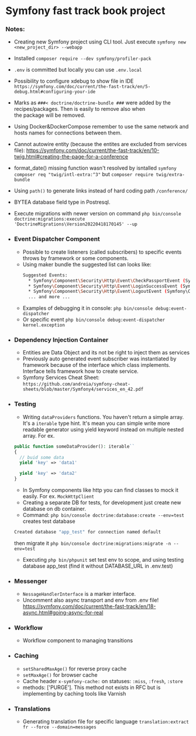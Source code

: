 # Symfony fast track book project

### Notes:
* Creating new Symfony project using CLI tool. Just execute `symfony new <new_project_dir> --webapp`  

* Installed `composer require --dev symfony/profiler-pack`   

* `.env` is committed but locally you can use `.env.local`   

* Possibility to configure xdebug to show file in IDE `https://symfony.com/doc/current/the-fast-track/en/5-debug.html#configuring-your-ide`  

* Marks as `###< doctrine/doctrine-bundle ###` were added by the recipes/packages. Then is easily to remove also when  
the package will be removed.  

* Using Docker&DockerCompose remember to use the same network and hosts names for connections between them.  

* Cannot autowire entity (because the entites are excluded from services file): https://symfony.com/doc/current/the-fast-track/en/10-twig.html#creating-the-page-for-a-conference  

* format_date() missing function wasn't resolved by isntalled `symfony composer req "twig/intl-extra:^3"` but `composer require twig/extra-bundle`  

* Using `path()` to generate links instead of hard coding path `/conference/`  

* BYTEA database field type in Postresql.

* Execute migrations with newer version on command `php bin/console doctrine:migrations:execute 'DoctrineMigrations\Version20220418170145' --up`

* ### Event Dispatcher Component
  * Possible to create listeners (called subscribers) to specific events throws by framework or some components.
  * Using maker bundle the suggested list can looks like:
    ```bash
    Suggested Events:
      * Symfony\Component\Security\Http\Event\CheckPassportEvent (Symfony\Component\Security\Http\Event\CheckPassportEvent)
      * Symfony\Component\Security\Http\Event\LoginSuccessEvent (Symfony\Component\Security\Http\Event\LoginSuccessEvent)
      * Symfony\Component\Security\Http\Event\LogoutEvent (Symfony\Component\Security\Http\Event\LogoutEvent)
      ... and more ...
    ```
  * Examples of debugging it in console: ```php bin/console debug:event-dispatcher```
  * Or specific event ```php bin/console debug:event-dispatcher kernel.exception```
    
* ### Dependency Injection Container
  * Entities are Data Object and its not be right to inject them as services
  * Previously auto generated event subscriber was instantiated by framework because of the interface
    which class implements. Interface tells framework how to create service.
  * Symfony Services Cheat Sheet: `https://github.com/andreia/symfony-cheat-sheets/blob/master/Symfony4/services_en_42.pdf`

* ### Testing
  * Writing `dataProviders` functions. You haven't return a simple array. It's a `iterable` type hint. It's mean you 
  can simple write more readable generator using yield keyword instead on multiple nested array. For ex.
  ```php
  public function someDataProvider(): iterable``
  {
    // buid some data
    yield 'key' => 'data1'
  
    yield 'key' => 'data2'
  }
  ```
  * In Symfony components like http you can find classes to mock it easily. For ex. `MockHttpClient`
  * Creating a separate DB for tests, for development just create new database on db container.
  * Command: ```php bin/console doctrine:database:create --env=test``` creates test database
  ```bash
  Created database "app_test" for connection named default
  ```
  then migrate it ```php bin/console doctrine:migrations:migrate -n --env=test```
  * Executing ```php bin/phpunit``` set test env to scope, and using testing database app_test 
  (find it without DATABASE_URL in .env.test)

* ### Messenger
  * `NessageHandlerInterface` is a marker interface.
  * Uncomment also async transport and env from .env file! https://symfony.com/doc/current/the-fast-track/en/18-async.html#going-async-for-real

* ### Workflow
  * Workflow component to managing transitions

* ### Caching
  * `setSharedMaxAge()` for reverse proxy cache
  * `setMaxAge()` for browser cache
  * Cache header `x-symfony-cache:` on statuses: `:miss`, `:fresh`, `:store`
  * methods: ['PURGE']. This method not exists in RFC but is implementing by caching tools like Varnish

* ### Translations
  * Generating translation file for specific language `translation:extract fr --force --domain=messages`
